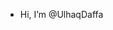 - Hi, I’m @UlhaqDaffa

<!---
UlhaqDaffa/UlhaqDaffa is a ✨ special ✨ repository because its `README.md` (this file) appears on your GitHub profile.
You can click the Preview link to take a look at your changes.
--->
